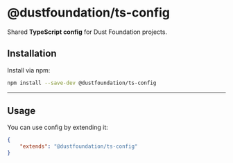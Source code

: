 # @dustfoundation/ts-config

Shared **TypeScript config** for Dust Foundation projects.

## Installation

Install via npm:

```sh
npm install --save-dev @dustfoundation/ts-config
```

---

## Usage

You can use config by extending it:

```json
{
	"extends": "@dustfoundation/ts-config"
}
```
